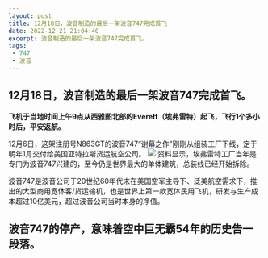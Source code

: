 ```yaml
---
layout: post
title: 12月18日，波音制造的最后一架波音747完成首飞
date: 2022-12-21 21:04:40
excerpt: 波音制造的最后一架波音747完成首飞。 
tags:
 - 747
 - 波音
---
```


## 12月18日，波音制造的最后一架波音747完成首飞。 

**飞机于当地时间上午9点从西雅图北部的Everett（埃弗雷特）起飞，飞行1个多小时后，平安返航。**

12月6日，这架注册号N863GT的波音747“谢幕之作”刚刚从组装工厂下线，定于明年1月交付给美国亚特拉斯货运航空公司。
![](https://pic.imgdb.cn/item/63a304ccb1fccdcd362c5cca.jpg)
资料显示，埃弗雷特工厂当年是专门为波音747兴建的，至今仍是世界最大的单体建筑，总装线已经开始拆除。

波音747是波音公司于20世纪60年代末在美国空军主导下、泛美航空需求下，推出的大型商用宽体客/货运输机，也是世界上第一款宽体民用飞机，研发与生产成本超过10亿美元，超过波音公司当时本身的净值。

## 波音747的停产，意味着空中巨无霸54年的历史告一段落。 ##
